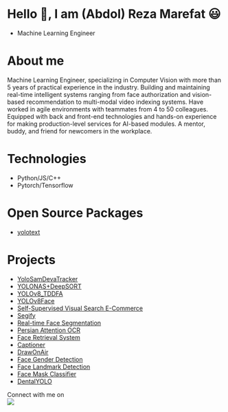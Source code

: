 # Hello :wave:, I am (Abdol) Reza Marefat 😃 
- Machine Learning Engineer


# About me
Machine Learning Engineer, specializing in Computer Vision with more than 5 years of practical experience in the industry. Building and maintaining real-time intelligent systems ranging from face authorization and vision-based recommendation to multi-modal video indexing systems. Have worked in agile environments with teammates from 4 to 50 colleagues. Equipped with back and front-end technologies and hands-on experience for making production-level services for AI-based modules. A mentor, buddy, and friend for newcomers in the workplace.

# Technologies

- Python/JS/C++
- Pytorch/Tensorflow
# Open Source Packages
- [yolotext](https://pypi.org/project/yolotext)
# Projects
- [YoloSamDevaTracker](https://github.com/rzamarefat/YoloSamDevaTracker)
- [YOLONAS+DeepSORT](https://github.com/rzamarefat/YOLONAS_DeepSORT)
- [YOLOv8_TDDFA](https://github.com/rzamarefat/YOLO_TDDFA)
- [YOLOv8Face](https://github.com/rzamarefat/YOLOv8_Face)
- [Self-Supervised Visual Search E-Commerce](https://github.com/rzamarefat/SelfSupervised_Visual_Search_ECommerce)
- [Segify](https://github.com/rzamarefat/Segify)
- [Real-time Face Segmentation](https://github.com/rzamarefat/Real-time-Face-Segmentation)
- [Persian Attention OCR](https://github.com/rzamarefat/Persian-AttentionOCR)
- [Face Retrieval System](https://github.com/rzamarefat/Face_Retrieval)
- [Captioner](https://github.com/rzamarefat/Captioner)
- [DrawOnAir](https://github.com/rzamarefat/DrawOnAir)
- [Face Gender Detection](https://github.com/rzamarefat/face-gender-det)
- [Face Landmark Detection](https://github.com/rzamarefat/Facial_Key_Point_Detection)
- [Face Mask Classifier](https://github.com/rzamarefat/Face_Mask_Classifier)
- [DentalYOLO](https://github.com/rzamarefat/DentalYOLO)

<p>Connect with me on
<br>	
<a target="_blank" href="https://www.linkedin.com/in/abdolreza-marefat/"><img src="https://img.shields.io/badge/-LinkedIn-0077B5?style=for-the-badge&logo=Linkedin&logoColor=white"></img></a>
<br>
</p>
